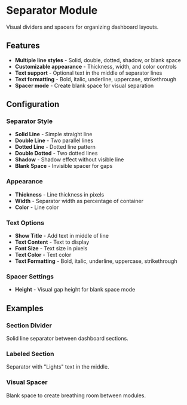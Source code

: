 # Separator Module

Visual dividers and spacers for organizing dashboard layouts.

## Features

- **Multiple line styles** - Solid, double, dotted, shadow, or blank space
- **Customizable appearance** - Thickness, width, and color controls
- **Text support** - Optional text in the middle of separator lines
- **Text formatting** - Bold, italic, underline, uppercase, strikethrough
- **Spacer mode** - Create blank space for visual separation

## Configuration

### Separator Style

- **Solid Line** - Simple straight line
- **Double Line** - Two parallel lines
- **Dotted Line** - Dotted line pattern
- **Double Dotted** - Two dotted lines
- **Shadow** - Shadow effect without visible line
- **Blank Space** - Invisible spacer for gaps

### Appearance

- **Thickness** - Line thickness in pixels
- **Width** - Separator width as percentage of container
- **Color** - Line color

### Text Options

- **Show Title** - Add text in middle of line
- **Text Content** - Text to display
- **Font Size** - Text size in pixels
- **Text Color** - Text color
- **Text Formatting** - Bold, italic, underline, uppercase, strikethrough

### Spacer Settings

- **Height** - Visual gap height for blank space mode

## Examples

### Section Divider

Solid line separator between dashboard sections.

### Labeled Section

Separator with "Lights" text in the middle.

### Visual Spacer

Blank space to create breathing room between modules.
